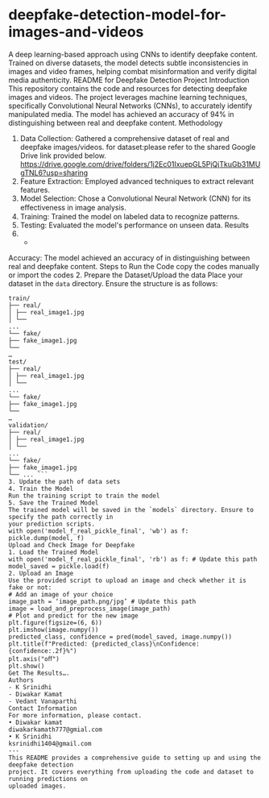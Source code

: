 # deepfake-detection-model-for-images-and-videos
A deep learning-based approach using CNNs to identify deepfake content. Trained on diverse datasets, the model detects subtle inconsistencies in images and video frames, helping combat misinformation and verify digital media authenticity.
README for Deepfake Detection Project
Introduction
This repository contains the code and resources for detecting deepfake images and videos. The
project leverages machine learning techniques, specifically Convolutional Neural Networks
(CNNs), to accurately identify manipulated media. The model has achieved an accuracy of 94% in
distinguishing between real and deepfake content.
Methodology
1. Data Collection: Gathered a comprehensive dataset of real and deepfake images/videos.
   for dataset:please refer to the shared Google Drive link provided below.
               https://drive.google.com/drive/folders/1j2Ec01IxuepGL5PjQjTkuGb31MUgTNL6?usp=sharing
3. Feature Extraction: Employed advanced techniques to extract relevant features.
4. Model Selection: Chose a Convolutional Neural Network (CNN) for its eﬀectiveness in image
analysis.
5. Training: Trained the model on labeled data to recognize patterns.
6. Testing: Evaluated the model's performance on unseen data.
Results
1. -
Accuracy: The model achieved an accuracy of in distinguishing between real and deepfake
content.
Steps to Run the Code
copy the codes manually or import the codes
2. Prepare the Dataset/Upload the data
Place your dataset in the `data` directory. Ensure the structure is as follows:
```
train/
├── real/
│ ├── real_image1.jpg
│ └──
...
└── fake/
├── fake_image1.jpg
└──
…
test/
├── real/
│ ├── real_image1.jpg
│ └──
...
└── fake/
├── fake_image1.jpg
└──
…
validation/
├── real/
│ ├── real_image1.jpg
│ └──
...
└── fake/
├── fake_image1.jpg
└── ... ```
3. Update the path of data sets
4. Train the Model
Run the training script to train the model
5. Save the Trained Model
The trained model will be saved in the `models` directory. Ensure to specify the path correctly in
your prediction scripts.
with open('model_f_real_pickle_final', 'wb') as f:
pickle.dump(model, f)
Upload and Check Image for Deepfake
1. Load the Trained Model
with open('model_f_real_pickle_final', 'rb') as f: # Update this path
model_saved = pickle.load(f)
2. Upload an Image
Use the provided script to upload an image and check whether it is fake or not:
# Add an image of your choice
image_path = ‘image_path.png/jpg’ # Update this path
image = load_and_preprocess_image(image_path)
# Plot and predict for the new image
plt.figure(figsize=(6, 6))
plt.imshow(image.numpy())
predicted_class, confidence = pred(model_saved, image.numpy())
plt.title(f"Predicted: {predicted_class}\nConfidence: {confidence:.2f}%")
plt.axis("oﬀ")
plt.show()
Get The Results….
Authors
- K Srinidhi
- Diwakar Kamat
- Vedant Vanaparthi
Contact Information
For more information, please contact.
• Diwakar kamat
diwakarkamath777@gmial.com
• K Srinidhi
ksrinidhi1404@gmail.com
---
This README provides a comprehensive guide to setting up and using the deepfake detection
project. It covers everything from uploading the code and dataset to running predictions on
uploaded images.
